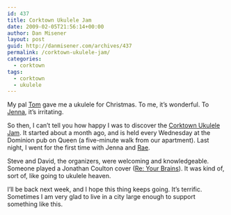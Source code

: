 ```yaml
---
id: 437
title: Corktown Ukulele Jam
date: 2009-02-05T21:56:14+00:00
author: Dan Misener
layout: post
guid: http://danmisener.com/archives/437
permalink: /corktown-ukulele-jam/
categories:
  - corktown
tags:
  - corktown
  - ukulele
---
```

My pal [Tom](http://tomlucier.wordpress.com/) gave me a ukulele for Christmas. To me, it&#8217;s wonderful. To [Jenna](http://twitter.com/zuschlag), it&#8217;s irritating.

So then, I can&#8217;t tell you how happy I was to discover the [Corktown Ukulele Jam](http://torontoukes.com/). It started about a month ago, and is held every Wednesday at the Dominion pub on Queen (a five-minute walk from our apartment). Last night, I went for the first time with Jenna and [Rae](http://twitter.com/raeannejuniper).



Steve and David, the organizers, were welcoming and knowledgeable. Someone played a Jonathan Coulton cover ([Re: Your Brains](http://www.jonathancoulton.com/2006/03/24/thing-a-week-26-re-your-brains/)). It was kind of, sort of, like going to ukulele heaven.

I&#8217;ll be back next week, and I hope this thing keeps going. It&#8217;s terrific. Sometimes I am very glad to live in a city large enough to support something like this.